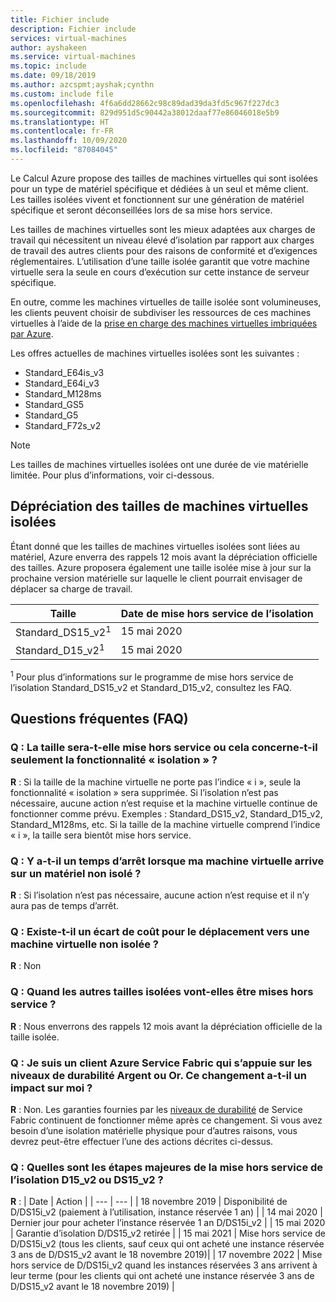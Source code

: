 ```yaml
---
title: Fichier include
description: Fichier include
services: virtual-machines
author: ayshakeen
ms.service: virtual-machines
ms.topic: include
ms.date: 09/18/2019
ms.author: azcspmt;ayshak;cynthn
ms.custom: include file
ms.openlocfilehash: 4f6a6dd28662c98c89dad39da3fd5c967f227dc3
ms.sourcegitcommit: 829d951d5c90442a38012daaf77e86046018e5b9
ms.translationtype: HT
ms.contentlocale: fr-FR
ms.lasthandoff: 10/09/2020
ms.locfileid: "87084045"
---
```

Le Calcul Azure propose des tailles de machines virtuelles qui sont isolées pour un type de matériel spécifique et dédiées à un seul et même client. Les tailles isolées vivent et fonctionnent sur une génération de matériel spécifique et seront déconseillées lors de sa mise hors service.

Les tailles de machines virtuelles sont les mieux adaptées aux charges de travail qui nécessitent un niveau élevé d’isolation par rapport aux charges de travail des autres clients pour des raisons de conformité et d’exigences réglementaires.  L’utilisation d’une taille isolée garantit que votre machine virtuelle sera la seule en cours d’exécution sur cette instance de serveur spécifique. 


En outre, comme les machines virtuelles de taille isolée sont volumineuses, les clients peuvent choisir de subdiviser les ressources de ces machines virtuelles à l’aide de la [prise en charge des machines virtuelles imbriquées par Azure](https://azure.microsoft.com/blog/nested-virtualization-in-azure/).

Les offres actuelles de machines virtuelles isolées sont les suivantes :
* Standard_E64is_v3
* Standard_E64i_v3
* Standard_M128ms
* Standard_GS5
* Standard_G5
* Standard_F72s_v2

> [!NOTE]
> Les tailles de machines virtuelles isolées ont une durée de vie matérielle limitée. Pour plus d’informations, voir ci-dessous.

## <a name="deprecation-of-isolated-vm-sizes"></a>Dépréciation des tailles de machines virtuelles isolées
Étant donné que les tailles de machines virtuelles isolées sont liées au matériel, Azure enverra des rappels 12 mois avant la dépréciation officielle des tailles.  Azure proposera également une taille isolée mise à jour sur la prochaine version matérielle sur laquelle le client pourrait envisager de déplacer sa charge de travail.

| Taille | Date de mise hors service de l’isolation | 
| --- | --- |
| Standard_DS15_v2<sup>1</sup> | 15 mai 2020 |
| Standard_D15_v2<sup>1</sup>  | 15 mai 2020 |

<sup>1</sup> Pour plus d’informations sur le programme de mise hors service de l’isolation Standard_DS15_v2 et Standard_D15_v2, consultez les FAQ.


## <a name="faq"></a>Questions fréquentes (FAQ)
### <a name="q-is-the-size-going-to-get-retired-or-only-isolation-feature-is"></a>Q : La taille sera-t-elle mise hors service ou cela concerne-t-il seulement la fonctionnalité « isolation » ?
**R** : Si la taille de la machine virtuelle ne porte pas l’indice « i », seule la fonctionnalité « isolation » sera supprimée. Si l’isolation n’est pas nécessaire, aucune action n’est requise et la machine virtuelle continue de fonctionner comme prévu. Exemples : Standard_DS15_v2, Standard_D15_v2, Standard_M128ms, etc. Si la taille de la machine virtuelle comprend l’indice « i », la taille sera bientôt mise hors service.

### <a name="q-is-there-a-downtime-when-my-vm-lands-on-a-non-isolated-hardware"></a>Q : Y a-t-il un temps d’arrêt lorsque ma machine virtuelle arrive sur un matériel non isolé ?
**R** : Si l’isolation n’est pas nécessaire, aucune action n’est requise et il n’y aura pas de temps d’arrêt.

### <a name="q-is-there-any-cost-delta-for-moving-to-a-non-isolated-virtual-machine"></a>Q : Existe-t-il un écart de coût pour le déplacement vers une machine virtuelle non isolée ?
**R** : Non

### <a name="q-when-are-the-other-isolated-sizes-going-to-retire"></a>Q : Quand les autres tailles isolées vont-elles être mises hors service ?
**R** : Nous enverrons des rappels 12 mois avant la dépréciation officielle de la taille isolée.

### <a name="q-im-an-azure-service-fabric-customer-relying-on-the-silver-or-gold-durability-tiers-does-this-change-impact-me"></a>Q : Je suis un client Azure Service Fabric qui s’appuie sur les niveaux de durabilité Argent ou Or. Ce changement a-t-il un impact sur moi ?
**R** : Non. Les garanties fournies par les [niveaux de durabilité](https://docs.microsoft.com/azure/service-fabric/service-fabric-cluster-capacity#the-durability-characteristics-of-the-cluster) de Service Fabric continuent de fonctionner même après ce changement. Si vous avez besoin d’une isolation matérielle physique pour d’autres raisons, vous devrez peut-être effectuer l’une des actions décrites ci-dessus. 
 
### <a name="q-what-are-the-milestones-for-d15_v2-or-ds15_v2-isolation-retirement"></a>Q : Quelles sont les étapes majeures de la mise hors service de l’isolation D15_v2 ou DS15_v2 ? 
**R** : 
| Date | Action | 
| --- | --- |
| 18 novembre 2019 | Disponibilité de D/DS15i_v2 (paiement à l’utilisation, instance réservée 1 an) |
| 14 mai 2020  | Dernier jour pour acheter l’instance réservée 1 an D/DS15i_v2 | 
| 15 mai 2020   | Garantie d’isolation D/DS15_v2 retirée | 
| 15 mai 2021  | Mise hors service de D/DS15i_v2 (tous les clients, sauf ceux qui ont acheté une instance réservée 3 ans de D/DS15_v2 avant le 18 novembre 2019)| 
| 17 novembre 2022  | Mise hors service de D/DS15i_v2 quand les instances réservées 3 ans arrivent à leur terme (pour les clients qui ont acheté une instance réservée 3 ans de D/DS15_v2 avant le 18 novembre 2019) | 
